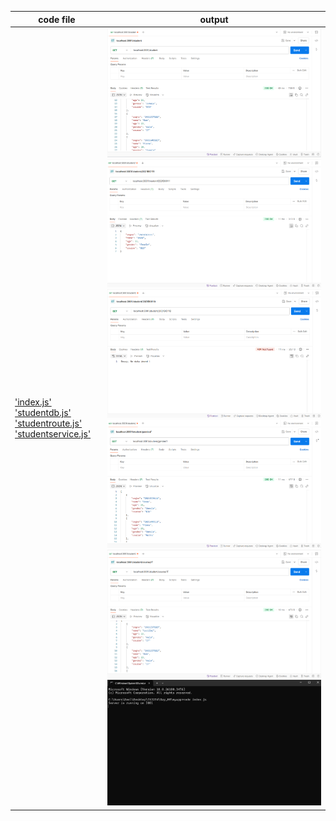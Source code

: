 | code file | output |
|-----------|--------|
|['index.js'](./Codes/index.js) ['studentdb.js'](./Codes/studentdb.js) ['studentroute.js'](./Codes/studentroute.js) ['studentservice.js'](./Codes/studentservice.js) |![01.png](./Outputs/01.png) ![02.png](./Outputs/02.png) ![03.png](./Outputs/03.png) ![04.png](./Outputs/04.png) ![05.png](./Outputs/05.png) ![06.png](./Outputs/06.png)|
